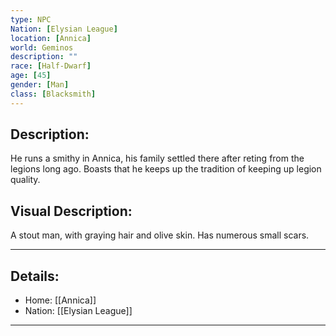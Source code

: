 ```yaml
---
type: NPC
Nation: [Elysian League]
location: [Annica]
world: Geminos
description: ""
race: [Half-Dwarf]
age: [45]
gender: [Man]
class: [Blacksmith]
---
```


## Description:

He runs a smithy in Annica, his family settled there after reting from the legions long ago. Boasts that he keeps up the tradition of keeping up legion quality.

## Visual Description:

A stout man, with graying hair and olive skin. Has numerous small scars.

---
## Details:
- Home: [[Annica]]
- Nation: [[Elysian League]]

---



